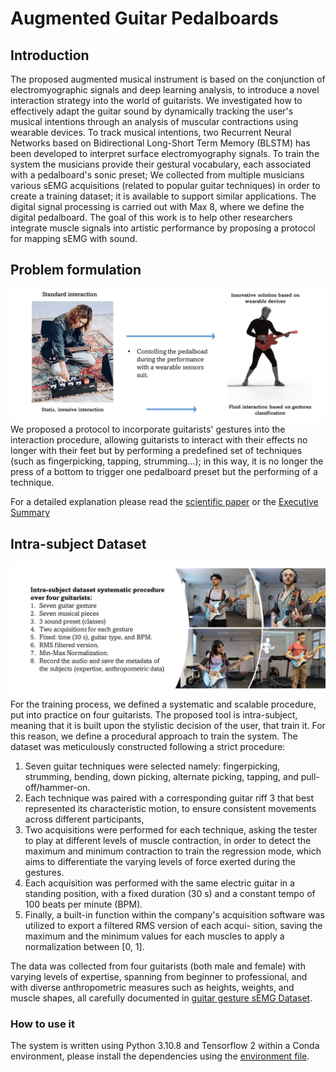 #  Augmented Guitar Pedalboards
## Introduction 
The proposed augmented musical instrument is based on the conjunction of electromyographic signals and deep learning analysis,  to introduce a novel interaction strategy into the world of guitarists. We investigated how to effectively adapt the guitar sound by dynamically tracking the user's musical intentions through an analysis of muscular contractions using wearable devices. To track musical intentions,  two Recurrent Neural Networks based on Bidirectional Long-Short Term Memory (BLSTM)  has been developed to interpret surface electromyography signals.  To train the system the  musicians  provide  their  gestural  vocabulary, each  associated with a pedalboard's sonic preset; We collected from multiple  musicians various sEMG acquisitions  (related to  popular  guitar  techniques) in order  to  create  a training dataset; it is available to support similar applications. The  digital  signal processing is carried  out with Max 8, where we define the digital pedalboard. The goal of this  work is to help other researchers integrate muscle signals into artistic performance by proposing a protocol for mapping sEMG with sound.

## Problem formulation 
![Probem formulation](/introductiveImages/problemFormulation.png)
We proposed a protocol to incorporate guitarists' gestures into the interaction procedure, allowing guitarists to interact with their effects no longer with their feet but by performing a predefined set of techniques (such as fingerpicking, tapping, strumming...); in this way, it is no longer the press of a bottom to trigger one pedalboard preset but the performing of a technique. 

For a detailed explanation please read the [scientific paper](/article/Thesis___DavideLionetti.pdf) or the [Executive Summary](/article/Executive_Summary_DavideLionetti.pdf)
## Intra-subject Dataset
![Dataset Creation](/introductiveImages/dataset__creation.png)
For the training process, we defined a systematic and scalable procedure, put into practice on four guitarists.
The proposed  tool is intra-subject, meaning  that it is built  upon the stylistic  decision of the user, that train  it. For this reason, we define a procedural approach to train  the system.  The dataset was meticulously  constructed following a strict  procedure:

1.  Seven guitar  techniques  were selected namely:  fingerpicking, strumming, bending, down picking, alternate picking, tapping,  and pull-off/hammer-on.
2.  Each  technique  was  paired  with  a  corresponding   guitar  riff 3   that best  represented its  characteristic
motion,  to ensure consistent movements  across different participants,
3.  Two acquisitions  were performed  for each technique, asking the tester  to play at different levels of muscle contraction, in order  to  detect  the  maximum  and  minimum  contraction to  train  the  regression  mode, which aims to differentiate the varying  levels of force exerted  during  the gestures.
4.  Each acquisition  was performed  with the same electric guitar  in a standing  position,  with a fixed duration
(30 s) and a constant tempo  of 100 beats  per minute  (BPM).
5.  Finally,  a built-in  function  within the company's acquisition software was utilized to export  a filtered RMS version of each acqui- sition,  saving the maximum  and the minimum  values for each muscles to apply  a normalization between [0, 1].

The data was collected from four guitarists (both  male and female) with varying levels of expertise,  spanning from beginner  to professional,  and  with  diverse anthropometric measures  such as heights,  weights,  and  muscle shapes, all carefully documented in [guitar gesture sEMG Dataset](https://github.com/EllDy96/Augmented-Guitar-Pedalboard/tree/main/dataset).

### How to use it
The system is written using Python 3.10.8 and Tensorflow 2 within a Conda environment, please install the dependencies using the [environment file](/anacondaRequirements/environment.yml).
